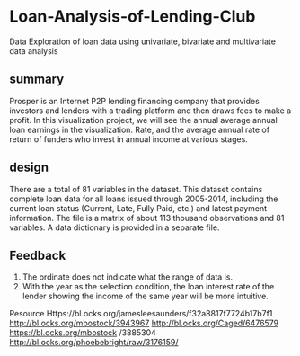 # Loan-Analysis-of-Lending-Club
Data Exploration of loan data using univariate, bivariate and multivariate data analysis

## summary
Prosper is an Internet P2P lending financing company that provides investors and lenders with a trading platform and then draws fees to make a profit. In this visualization project, we will see the annual average annual loan earnings in the visualization. Rate, and the average annual rate of return of funders who invest in annual income at various stages.

## design
There are a total of 81 variables in the dataset. This dataset contains complete loan data for all loans issued through 2005-2014, including the current loan status (Current, Late, Fully Paid, etc.) and latest payment information. The file is a matrix of about 113 thousand observations and 81 variables. A data dictionary is provided in a separate file.

## Feedback
1. The ordinate does not indicate what the range of data is.
2. With the year as the selection condition, the loan interest rate of the lender showing the income of the same year will be more intuitive.

Resource
Https://bl.ocks.org/jamesleesaunders/f32a8817f7724b17b7f1 http://bl.ocks.org/mbostock/3943967 http://bl.ocks.org/Caged/6476579 https://bl.ocks.org/mbostock /3885304 http://bl.ocks.org/phoebebright/raw/3176159/
